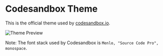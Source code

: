 # Codesandbox Theme

This is the official theme used by [codesandbox.io](https://codesandbox.io/).

![Theme Preview](https://raw.githubusercontent.com/ngryman/codesandbox-theme/master/screenshot.png)

Note: The font stack used by Codesandbox is `Menlo, "Source Code Pro", monospace`. 
